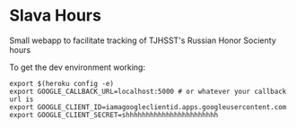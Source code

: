 Slava Hours
===========

Small webapp to facilitate tracking of TJHSST's Russian Honor Socienty hours

To get the dev environment working:

    export $(heroku config -e)
    export GOOGLE_CALLBACK_URL=localhost:5000 # or whatever your callback url is
    export GOOGLE_CLIENT_ID=iamagoogleclientid.apps.googleusercontent.com
    export GOOGLE_CLIENT_SECRET=shhhhhhhhhhhhhhhhhhhhhhh
